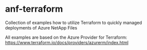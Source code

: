 # anf-terraform
Collection of examples how to utilize Terraform to quickly managed deployments of Azure NetApp Files

All examples are based on the Azure Provider for Terraform: https://www.terraform.io/docs/providers/azurerm/index.html
